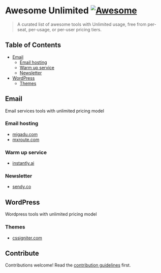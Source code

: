 
# Awesome Unlimited [![Awesome](https://awesome.re/badge.svg)](https://awesome.re)

> A curated list of awesome tools with Unlimited usage, free from per-seat, per-usage, or per-user pricing tiers.


## Table of Contents

- [Email](#email)
	- [Email hosting](#Email-hosting)
   	- [Warm up service](#Warm-up-service)
   	- [Newsletter](#Newsletter)
- [WordPress](#WordPress) 
  	- [Themes](#Themes)

## Email

Email services tools with unlimited pricing model

### Email hosting

- [migadu.com](https://www.migadu.com/)
- [mxroute.com](https://mxroute.com/)

### Warm up service

- [instantly.ai](https://instantly.ai/)

### Newsletter

- [sendy.co](https://sendy.co/)

## WordPress

Wordpress tools with unlimited pricing model

### Themes
- [cssigniter.com](https://www.cssigniter.com/)



## Contribute

Contributions welcome! Read the [contribution guidelines](contributing.md) first.

